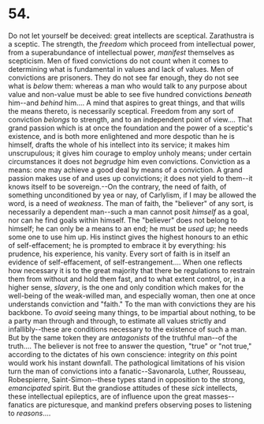# 54.

Do not let yourself be deceived: great intellects are sceptical.
Zarathustra is a sceptic. The strength, the _freedom_ which proceed from
intellectual power, from a superabundance of intellectual power,
_manifest_ themselves as scepticism. Men of fixed convictions do not
count when it comes to determining what is fundamental in values and
lack of values. Men of convictions are prisoners. They do not see far
enough, they do not see what is _below_ them: whereas a man who would
talk to any purpose about value and non-value must be able to see five
hundred convictions _beneath_ him--and _behind_ him.... A mind that
aspires to great things, and that wills the means thereto, is
necessarily sceptical. Freedom from any sort of conviction _belongs_ to
strength, and to an independent point of view.... That grand passion
which is at once the foundation and the power of a sceptic's existence,
and is both more enlightened and more despotic than he is himself,
drafts the whole of his intellect into its service; it makes him
unscrupulous; it gives him courage to employ unholy means; under certain
circumstances it does not _begrudge_ him even convictions. Conviction as
a means: one may achieve a good deal by means of a conviction. A grand
passion makes use of and uses up convictions; it does not yield to
them--it knows itself to be sovereign.--On the contrary, the need of
faith, of something unconditioned by yea or nay, of Carlylism, if I may
be allowed the word, is a need of _weakness_. The man of faith, the
"believer" of any sort, is necessarily a dependent man--such a man
cannot posit _himself_ as a goal, nor can he find goals within himself.
The "believer" does not belong to himself; he can only be a means to an
end; he must be _used up_; he needs some one to use him up. His instinct
gives the highest honours to an ethic of self-effacement; he is prompted
to embrace it by everything: his prudence, his experience, his vanity.
Every sort of faith is in itself an evidence of self-effacement, of
self-estrangement.... When one reflects how necessary it is to the great
majority that there be regulations to restrain them from without and
hold them fast, and to what extent control, or, in a higher sense,
_slavery_, is the one and only condition which makes for the well-being
of the weak-willed man, and especially woman, then one at once
understands conviction and "faith." To the man with convictions they are
his backbone. To _avoid_ seeing many things, to be impartial about
nothing, to be a party man through and through, to estimate all values
strictly and infallibly--these are conditions necessary to the existence
of such a man. But by the same token they are _antagonists_ of the
truthful man--of the truth.... The believer is not free to answer the
question, "true" or "not true," according to the dictates of his own
conscience: integrity on _this_ point would work his instant downfall.
The pathological limitations of his vision turn the man of convictions
into a fanatic--Savonarola, Luther, Rousseau, Robespierre,
Saint-Simon--these types stand in opposition to the strong,
_emancipated_ spirit. But the grandiose attitudes of these _sick_
intellects, these intellectual epileptics, are of influence upon the
great masses--fanatics are picturesque, and mankind prefers observing
poses to listening to _reasons_....


